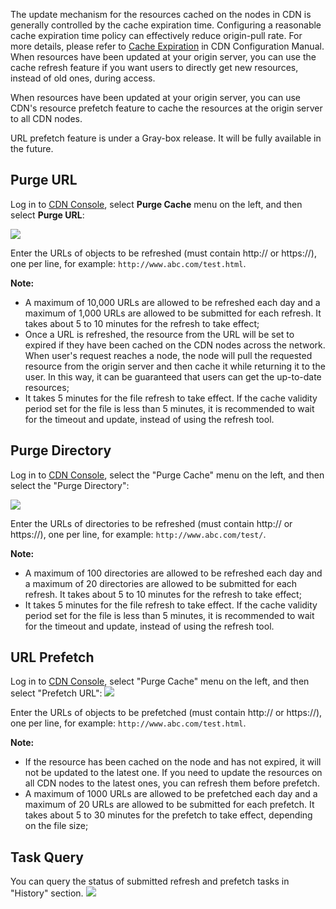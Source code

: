 The update mechanism for the resources cached on the nodes in CDN is generally controlled by the cache expiration time. Configuring a reasonable cache expiration time policy can effectively reduce origin-pull rate. For more details, please refer to [Cache Expiration](https://cloud.tencent.com/doc/product/228/6290) in CDN Configuration Manual. When resources have been updated at your origin server, you can use the cache refresh feature if you want users to directly get new resources, instead of old ones, during access.

When resources have been updated at your origin server, you can use CDN's resource prefetch feature to cache the resources at the origin server to all CDN nodes.

URL prefetch feature is under a Gray-box release. It will be fully available in the future.

## Purge URL

Log in to [CDN Console](https://console.cloud.tencent.com/cdn), select **Purge Cache** menu on the left, and then select **Purge URL**:

![](https://mc.qcloudimg.com/static/img/95184d6e47c917fddc8ec0ef58a94925/1.png)

Enter the URLs of objects to be refreshed (must contain http:// or https://), one per line, for example: ```http://www.abc.com/test.html```.

**Note:**

+ A maximum of 10,000 URLs are allowed to be refreshed each day and a maximum of 1,000 URLs are allowed to be submitted for each refresh. It takes about 5 to 10 minutes for the refresh to take effect;
+ Once a URL is refreshed, the resource from the URL will be set to expired if they have been cached on the CDN nodes across the network. When user's request reaches a node, the node will pull the requested resource from the origin server and then cache it while returning it to the user. In this way, it can be guaranteed that users can get the up-to-date resources;
+ It takes 5 minutes for the file refresh to take effect. If the cache validity period set for the file is less than 5 minutes, it is recommended to wait for the timeout and update, instead of using the refresh tool.


## Purge Directory

Log in to [CDN Console](https://console.cloud.tencent.com/cdn), select the "Purge Cache" menu on the left, and then select the "Purge Directory":

![](https://mc.qcloudimg.com/static/img/02e28f79c50438007c8a4f70c14f8b82/2.png)

Enter the URLs of directories to be refreshed (must contain http:// or https://), one per line, for example: ```http://www.abc.com/test/```.

**Note:**

+ A maximum of 100 directories are allowed to be refreshed each day and a maximum of 20 directories are allowed to be submitted for each refresh. It takes about 5 to 10 minutes for the refresh to take effect;
+ It takes 5 minutes for the file refresh to take effect. If the cache validity period set for the file is less than 5 minutes, it is recommended to wait for the timeout and update, instead of using the refresh tool.


## URL Prefetch

Log in to [CDN Console](https://console.cloud.tencent.com/cdn), select "Purge Cache" menu on the left, and then select "Prefetch URL":
![](https://mc.qcloudimg.com/static/img/4d2c6fdb38a739a8f1910d68d7067e8b/3.png)

Enter the URLs of objects to be prefetched (must contain http:// or https://), one per line, for example: ```http://www.abc.com/test.html```.

**Note:**
+ If the resource has been cached on the node and has not expired, it will not be updated to the latest one. If you need to update the resources on all CDN nodes to the latest ones, you can refresh them before prefetch.
+ A maximum of 1000 URLs are allowed to be prefetched each day and a maximum of 20 URLs are allowed to be submitted for each prefetch. It takes about 5 to 30 minutes for the prefetch to take effect, depending on the file size;


## Task Query

You can query the status of submitted refresh and prefetch tasks in "History" section.
![](//mc.qcloudimg.com/static/img/0a1014750c46acd6abb398beb3d3a099/image.png)

